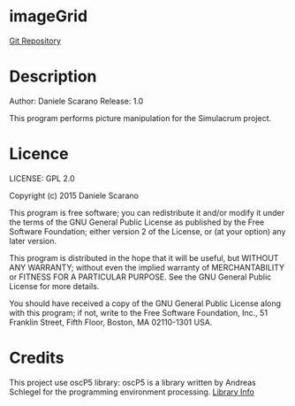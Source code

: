 # imageGrid
[Git Repository](https://github.com/hellska/imageGrid)

# Description
Author: Daniele Scarano
Release: 1.0

This program performs picture manipulation for the Simulacrum project. 

# Licence

LICENSE:
GPL 2.0

Copyright (c) 2015 Daniele Scarano

This program is free software; you can redistribute it and/or modify
it under the terms of the GNU General Public License as published by
the Free Software Foundation; either version 2 of the License, or
(at your option) any later version.

This program is distributed in the hope that it will be useful,
but WITHOUT ANY WARRANTY; without even the implied warranty of
MERCHANTABILITY or FITNESS FOR A PARTICULAR PURPOSE. See the
GNU General Public License for more details.

You should have received a copy of the GNU General Public License along
with this program; if not, write to the Free Software Foundation, Inc.,
51 Franklin Street, Fifth Floor, Boston, MA 02110-1301 USA.

# Credits

This project use oscP5 library: oscP5 is a library written by Andreas Schlegel for the programming environment processing. [Library Info](http://www.sojamo.de/libraries/oscP5/#about)

